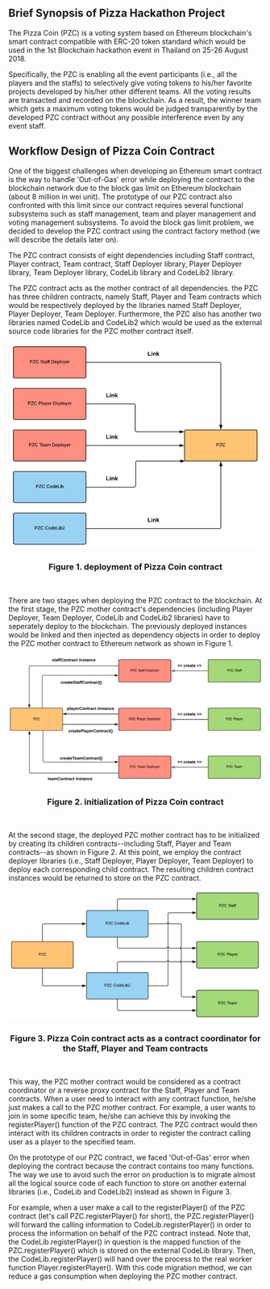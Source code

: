 ## Brief Synopsis of Pizza Hackathon Project

The Pizza Coin (PZC) is a voting system based on Ethereum blockchain's smart contract compatible with ERC-20 token standard which would be used in the 1st Blockchain hackathon event in Thailand on 25-26 August 2018.

Specifically, the PZC is enabling all the event participants (i.e., all the players and the staffs) to selectively give voting tokens to his/her favorite projects developed by his/her other different teams. All the voting results are transacted and recorded on the blockchain. As a result, the winner team which gets a maximum voting tokens would be judged transparently by the developed PZC contract without any possible interference even by any event staff.

## Workflow Design of Pizza Coin Contract

One of the biggest challenges when developing an Ethereum smart contract is the way to handle 'Out-of-Gas' error while deploying the contract to the blockchain network due to the block gas limit on Ethereum blockchain (about 8 million in wei unit). The prototype of our PZC contract also confronted with this limit since our contract requires several functional subsystems such as staff management, team and player management and voting management subsystems. To avoid the block gas limit problem, we decided to develop the PZC contract using the contract factory method (we will describe the details later on).

The PZC contract consists of eight dependencies including Staff contract, Player contract, Team contract, Staff Deployer library, Player Deployer library, Team Deployer library, CodeLib library and CodeLib2 library.

The PZC contract acts as the mother contract of all dependencies. the PZC has three children contracts, namely Staff, Player and Team contracts which would be respectively deployed by the libraries named Staff Deployer, Player Deployer, Team Deployer. Furthermore, the PZC also has another two libraries named CodeLib and CodeLib2 which would be used as the external source code libraries for the PZC mother contract itself.

<p align="center"><img src="Diagrams/PZC contract deployment (transparent).png"></p>
<h3 align="center">Figure 1. deployment of Pizza Coin contract</h3><br />

There are two stages when deploying the PZC contract to the blockchain. At the first stage, the PZC mother contract's dependencies (including Player Deployer, Team Deployer, CodeLib and CodeLib2 libraries) have to seperately deploy to the blockchain. The previously deployed instances would be linked and then injected as dependency objects in order to deploy the PZC mother contract to Ethereum network as shown in Figure 1. 
    
<p align="center"><img src="Diagrams/PZC contract initialization (transparent).png"></p>
<h3 align="center">Figure 2. initialization of Pizza Coin contract</h3><br />

At the second stage, the deployed PZC mother contract has to be initialized by creating its children contracts--including Staff, Player and Team contracts--as shown in Figure 2. At this point, we employ the contract deployer libraries (i.e., Staff Deployer, Player Deployer, Team Deployer) to deploy each corresponding child contract. The resulting children contract instances would be returned to store on the PZC contract.

<p align="center"><img src="Diagrams/PZC contract with its children contracts and libs (transparent).png"></p>
<h3 align="center">Figure 3. Pizza Coin contract acts as a contract coordinator for the Staff, Player and Team contracts</h3><br />

This way, the PZC mother contract would be considered as a contract coordinator or a reverse proxy contract for the Staff, Player and Team contracts. When a user need to interact with any contract function, he/she just makes a call to the PZC mother contract. For example, a user wants to join in some specific team, he/she can achieve this by invoking the registerPlayer() function of the PZC contract. The PZC contract would then interact with its children contracts in order to register the contract calling user as a player to the specified team.

On the prototype of our PZC contract, we faced 'Out-of-Gas' error when deploying the contract because the contract contains too many functions. The way we use to avoid such the error on production is to migrate almost all the logical source code of each function to store on another external libraries (i.e., CodeLib and CodeLib2) instead as shown in Figure 3. 

For example, when a user make a call to the registerPlayer() of the PZC contract (let's call PZC.registerPlayer() for short), the PZC.registerPlayer() will forward the calling information to CodeLib.registerPlayer() in order to process the information on behalf of the PZC contract instead. Note that, the CodeLib.registerPlayer() in question is the mapped function of the PZC.registerPlayer() which is stored on the external CodeLib library. Then, the CodeLib.registerPlayer() will hand over the process to the real worker function Player.registerPlayer(). With this code migration method, we can reduce a gas consumption when deploying the PZC mother contract.
